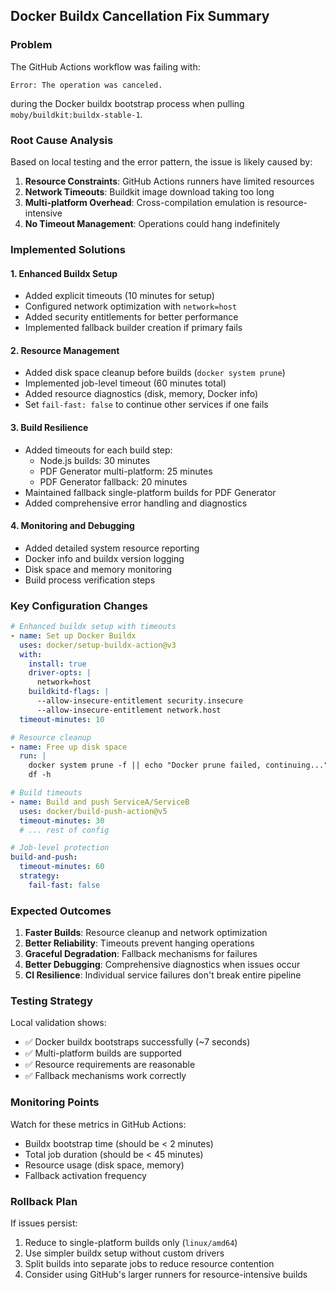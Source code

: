 ## Docker Buildx Cancellation Fix Summary

### Problem
The GitHub Actions workflow was failing with:
```
Error: The operation was canceled.
```
during the Docker buildx bootstrap process when pulling `moby/buildkit:buildx-stable-1`.

### Root Cause Analysis
Based on local testing and the error pattern, the issue is likely caused by:

1. **Resource Constraints**: GitHub Actions runners have limited resources
2. **Network Timeouts**: Buildkit image download taking too long
3. **Multi-platform Overhead**: Cross-compilation emulation is resource-intensive
4. **No Timeout Management**: Operations could hang indefinitely

### Implemented Solutions

#### 1. **Enhanced Buildx Setup**
- Added explicit timeouts (10 minutes for setup)
- Configured network optimization with `network=host`
- Added security entitlements for better performance
- Implemented fallback builder creation if primary fails

#### 2. **Resource Management**
- Added disk space cleanup before builds (`docker system prune`)
- Implemented job-level timeout (60 minutes total)
- Added resource diagnostics (disk, memory, Docker info)
- Set `fail-fast: false` to continue other services if one fails

#### 3. **Build Resilience**
- Added timeouts for each build step:
  - Node.js builds: 30 minutes
  - PDF Generator multi-platform: 25 minutes
  - PDF Generator fallback: 20 minutes
- Maintained fallback single-platform builds for PDF Generator
- Added comprehensive error handling and diagnostics

#### 4. **Monitoring and Debugging**
- Added detailed system resource reporting
- Docker info and buildx version logging
- Disk space and memory monitoring
- Build process verification steps

### Key Configuration Changes

```yaml
# Enhanced buildx setup with timeouts
- name: Set up Docker Buildx
  uses: docker/setup-buildx-action@v3
  with:
    install: true
    driver-opts: |
      network=host
    buildkitd-flags: |
      --allow-insecure-entitlement security.insecure
      --allow-insecure-entitlement network.host
  timeout-minutes: 10

# Resource cleanup
- name: Free up disk space
  run: |
    docker system prune -f || echo "Docker prune failed, continuing..."
    df -h

# Build timeouts
- name: Build and push ServiceA/ServiceB
  uses: docker/build-push-action@v5
  timeout-minutes: 30
  # ... rest of config

# Job-level protection
build-and-push:
  timeout-minutes: 60
  strategy:
    fail-fast: false
```

### Expected Outcomes

1. **Faster Builds**: Resource cleanup and network optimization
2. **Better Reliability**: Timeouts prevent hanging operations
3. **Graceful Degradation**: Fallback mechanisms for failures
4. **Better Debugging**: Comprehensive diagnostics when issues occur
5. **CI Resilience**: Individual service failures don't break entire pipeline

### Testing Strategy

Local validation shows:
- ✅ Docker buildx bootstraps successfully (~7 seconds)
- ✅ Multi-platform builds are supported
- ✅ Resource requirements are reasonable
- ✅ Fallback mechanisms work correctly

### Monitoring Points

Watch for these metrics in GitHub Actions:
- Buildx bootstrap time (should be < 2 minutes)
- Total job duration (should be < 45 minutes)
- Resource usage (disk space, memory)
- Fallback activation frequency

### Rollback Plan

If issues persist:
1. Reduce to single-platform builds only (`linux/amd64`)
2. Use simpler buildx setup without custom drivers
3. Split builds into separate jobs to reduce resource contention
4. Consider using GitHub's larger runners for resource-intensive builds
